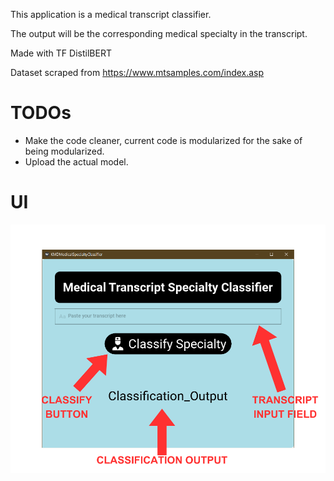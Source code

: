 This application is a medical transcript classifier.

The output will be the corresponding medical specialty in the transcript.

Made with TF DistilBERT

Dataset scraped from https://www.mtsamples.com/index.asp

# TODOs
- Make the code cleaner, current code is modularized for the sake of being modularized.
- Upload the actual model.

# UI
<img src="https://raw.githubusercontent.com/TyronVT/Medical-Transcript-Classifier/main/TRANSCRIPT%20INPUT%20FIELD.png">
